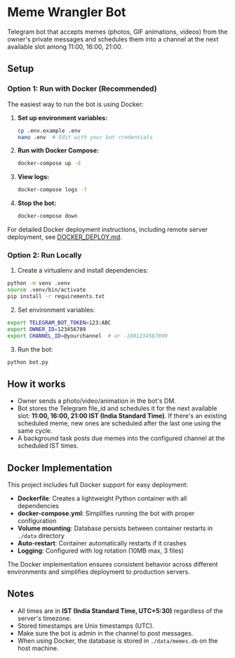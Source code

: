 # Meme Wrangler Bot

Telegram bot that accepts memes (photos, GIF animations, videos) from the owner's private messages and schedules them into a channel at the next available slot among 11:00, 16:00, 21:00.

## Setup

### Option 1: Run with Docker (Recommended)

The easiest way to run the bot is using Docker:

1. **Set up environment variables:**
   ```bash
   cp .env.example .env
   nano .env  # Edit with your bot credentials
   ```

2. **Run with Docker Compose:**
   ```bash
   docker-compose up -d
   ```

3. **View logs:**
   ```bash
   docker-compose logs -f
   ```

4. **Stop the bot:**
   ```bash
   docker-compose down
   ```

For detailed Docker deployment instructions, including remote server deployment, see [DOCKER_DEPLOY.md](DOCKER_DEPLOY.md).

### Option 2: Run Locally

1. Create a virtualenv and install dependencies:

```bash
python -m venv .venv
source .venv/bin/activate
pip install -r requirements.txt
```

2. Set environment variables:

```bash
export TELEGRAM_BOT_TOKEN=123:ABC
export OWNER_ID=123456789
export CHANNEL_ID=@yourchannel  # or -1001234567890
```

3. Run the bot:

```bash
python bot.py
```

## How it works

-   Owner sends a photo/video/animation in the bot's DM.
-   Bot stores the Telegram file_id and schedules it for the next available slot: **11:00, 16:00, 21:00 IST (India Standard Time)**. If there's an existing scheduled meme, new ones are scheduled after the last one using the same cycle.
-   A background task posts due memes into the configured channel at the scheduled IST times.

## Docker Implementation

This project includes full Docker support for easy deployment:

- **Dockerfile**: Creates a lightweight Python container with all dependencies
- **docker-compose.yml**: Simplifies running the bot with proper configuration
- **Volume mounting**: Database persists between container restarts in `./data` directory
- **Auto-restart**: Container automatically restarts if it crashes
- **Logging**: Configured with log rotation (10MB max, 3 files)

The Docker implementation ensures consistent behavior across different environments and simplifies deployment to production servers.

## Notes

-   All times are in **IST (India Standard Time, UTC+5:30)** regardless of the server's timezone.
-   Stored timestamps are Unix timestamps (UTC).
-   Make sure the bot is admin in the channel to post messages.
-   When using Docker, the database is stored in `./data/memes.db` on the host machine.
